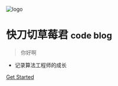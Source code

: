 <!-- _coverpage.md -->

![logo](_media/icon.svg)

# 快刀切草莓君 <small>code blog</small>

> 你好啊

- 记录算法工程师的成长

<!-- [GitHub](https://github.com/docsifyjs/docsify/) -->
[Get Started](/README.md)